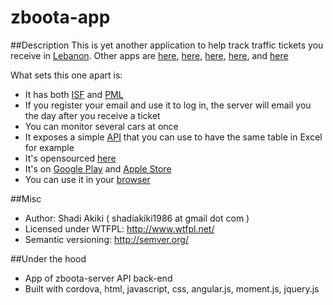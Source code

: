 # zboota-app

##Description
This is yet another application to help track traffic tickets you receive in <a href="http://en.wikipedia.org/wiki/Lebanon">Lebanon</a>.
Other apps are [here](https://play.google.com/store/apps/details?id=air.speedTicketLebanon),
[here](http://www.appszoom.com/android_applications/tools/lebanese-traffic-ticket_inbfc.html),
[here](https://play.google.com/store/apps/details?id=com.stround.lebanoncarfines),
[here](https://play.google.com/store/apps/details?id=com.tesladroid.lebanontickets),
and [here](https://play.google.com/store/apps/details?id=com.omr.zbt)

What sets this one apart is:
* It has both [ISF](http://www.isf.gov.lb/en/speedtickets) and [PML](http://www.parkmeterlebanon.com/statment_of_account.aspx)
* If you register your email and use it to log in, the server will email you the day after you receive a ticket
* You can monitor several cars at once
* It exposes a simple [API](http://genesis.akikieng.com/zboota-server/api/) that you can use to have the same table in Excel for example
* It's opensourced [here](https://github.com/shadiakiki1986/zboota-app)
* It's on [Google Play](https://play.google.com/store/apps/details?id=com.akikieng.genesis.zbootaapp) and [Apple Store](https://itunes.apple.com/WebObjects/MZStore.woa/wa/viewSoftware?id=974745846&mt=8)
* You can use it in your [browser](http://genesis.akikieng.com/zboota-server/client)

##Misc
* Author: Shadi Akiki ( shadiakiki1986 at gmail dot com )
* Licensed under WTFPL: http://www.wtfpl.net/
* Semantic versioning: http://semver.org/

##Under the hood
* App of zboota-server API back-end
* Built with cordova, html, javascript, css, angular.js, moment.js, jquery.js


